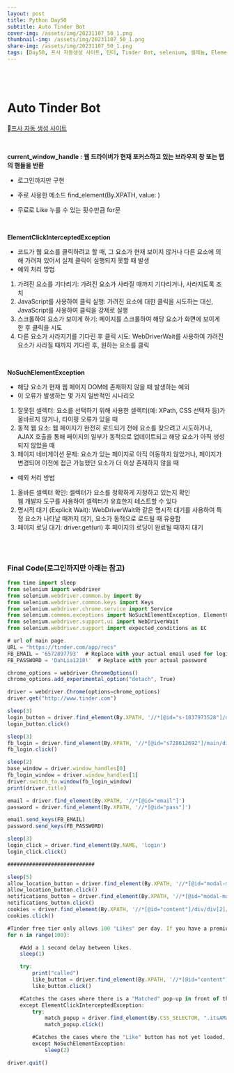 ```yaml
---
layout: post
title: Python Day50
subtitle: Auto Tinder Bot
cover-img: /assets/img/20231107_50_1.png
thumbnail-img: /assets/img/20231107_50_1.png
share-img: /assets/img/20231107_50_1.png
tags: [Day50, 프사 자동생성 사이트, 틴더, Tinder Bot, selenium, 셀레늄, ElementClickInterceptedException, NoSuchElementException, 예외처리]
---
```

      
<br><br>
  
# Auto Tinder Bot  
  
🤖[프사 자동 생성 사이트](https://www.thispersondoesnotexist.com)  

<br>
    
**current_window_handle : 웹 드라이버가 현재 포커스하고 있는 브라우저 창 또는 탭의 핸들을 반환**  
  
- 로그인까지만 구현  
  
- 주로 사용한 메소드 find_element(By.XPATH, value: )  
  
- 무료로 Like 누를 수 있는 횟수만큼 for문

<br>
  
**ElementClickInterceptedException**  
  
- 코드가 웹 요소를 클릭하려고 할 때, 그 요소가 현재 보이지 않거나 다른 요소에 의해 가려져 있어서 실제 클릭이 실행되지 못할 때 발생  
- 예외 처리 방법  
1. 가려진 요소를 기다리기: 가려진 요소가 사라질 때까지 기다리거나, 사라지도록 조치  
2. JavaScript를 사용하여 클릭 실행: 가려진 요소에 대한 클릭을 시도하는 대신, JavaScript를 사용하여 클릭을 강제로 실행  
3. 스크롤하여 요소가 보이게 하기: 페이지를 스크롤하여 해당 요소가 화면에 보이게 한 후 클릭을 시도  
4. 다른 요소가 사라지기를 기다린 후 클릭 시도: WebDriverWait를 사용하여 가려진 요소가 사라질 때까지 기다린 후, 원하는 요소를 클릭  

<br>
  
**NoSuchElementException**  
- 해당 요소가 현재 웹 페이지 DOM에 존재하지 않을 때 발생하는 예외  
- 이 오류가 발생하는 몇 가지 일반적인 시나리오  
1. 잘못된 셀렉터: 요소를 선택하기 위해 사용한 셀렉터(예: XPath, CSS 선택자 등)가 올바르지 않거나, 타이핑 오류가 있을 때  
2. 동적 웹 요소: 웹 페이지가 완전히 로드되기 전에 요소를 찾으려고 시도하거나, AJAX 호출을 통해 페이지의 일부가 동적으로 업데이트되고 해당 요소가 아직 생성되지 않았을 때   
3. 페이지 네비게이션 문제: 요소가 있는 페이지로 아직 이동하지 않았거나, 페이지가 변경되어 이전에 접근 가능했던 요소가 더 이상 존재하지 않을 때  
  
- 예외 처리 방법  
1. 올바른 셀렉터 확인: 셀렉터가 요소를 정확하게 지정하고 있는지 확인   
웹 개발자 도구를 사용하여 셀렉터가 유효한지 테스트할 수 있다  
2. 명시적 대기 (Explicit Wait): WebDriverWait와 같은 명시적 대기를 사용하여 특정 요소가 나타날 때까지 대기, 요소가 동적으로 로드될 때 유용함  
3. 페이지 로딩 대기: driver.get(url) 후 페이지의 로딩이 완료될 때까지 대기  

<br><br>
  
### Final Code(로그인까지만 아래는 참고)  
  
```javascript
from time import sleep
from selenium import webdriver
from selenium.webdriver.common.by import By
from selenium.webdriver.common.keys import Keys
from selenium.webdriver.chrome.service import Service
from selenium.common.exceptions import NoSuchElementException, ElementClickInterceptedException, TimeoutException
from selenium.webdriver.support.ui import WebDriverWait
from selenium.webdriver.support import expected_conditions as EC

# url of main page.
URL = "https://tinder.com/app/recs"
FB_EMAIL = '6572897793'  # Replace with your actual email used for login
FB_PASSWORD = 'DahLia1218!'  # Replace with your actual password

chrome_options = webdriver.ChromeOptions()
chrome_options.add_experimental_option("detach", True)

driver = webdriver.Chrome(options=chrome_options)
driver.get("http://www.tinder.com")

sleep(3)
login_button = driver.find_element(By.XPATH, '//*[@id="s-1837973528"]/div/div[1]/div/main/div[1]/div/div/div/div/header/div/div[2]/div[2]/a/div[2]/div[2]')
login_button.click()

sleep(3)
fb_login = driver.find_element(By.XPATH, '//*[@id="s728612692"]/main/div[1]/div/div[1]/div/div/div[2]/div[2]/span/div[2]/button/div[2]/div[2]/div/div')
fb_login.click()

sleep(2)
base_window = driver.window_handles[0]
fb_login_window = driver.window_handles[1]
driver.switch_to.window(fb_login_window)
print(driver.title)

email = driver.find_element(By.XPATH, '//*[@id="email"]')
password = driver.find_element(By.XPATH, '//*[@id="pass"]')

email.send_keys(FB_EMAIL)
password.send_keys(FB_PASSWORD)

sleep(3)
login_click = driver.find_element(By.NAME, 'login')
login_click.click()

############################

sleep(5)
allow_location_button = driver.find_element(By.XPATH, '//*[@id="modal-manager"]/div/div/div/div/div[3]/button[1]')
allow_location_button.click()
notifications_button = driver.find_element(By.XPATH, '//*[@id="modal-manager"]/div/div/div/div/div[3]/button[2]')
notifications_button.click()
cookies = driver.find_element(By.XPATH, '//*[@id="content"]/div/div[2]/div/div/div[1]/button')
cookies.click()

#Tinder free tier only allows 100 "Likes" per day. If you have a premium account, feel free to change to a while loop.
for n in range(100):

    #Add a 1 second delay between likes.
    sleep(1)

    try:
        print("called")
        like_button = driver.find_element(By.XPATH, '//*[@id="content"]/div/div[1]/div/main/div[1]/div/div/div[1]/div/div[2]/div[4]/button')
        like_button.click()

    #Catches the cases where there is a "Matched" pop-up in front of the "Like" button:
    except ElementClickInterceptedException:
        try:
            match_popup = driver.find_element(By.CSS_SELECTOR, ".itsAMatch a")
            match_popup.click()

        #Catches the cases where the "Like" button has not yet loaded, so wait 2 seconds before retrying.
        except NoSuchElementException:
            sleep(2)

driver.quit()

```


